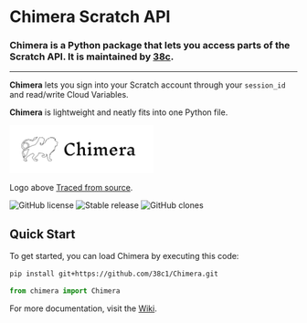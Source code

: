 # Chimera Scratch API
### Chimera is a Python package that lets you access parts of the Scratch API. It is maintained by [38c](https://github.com/38c1).

***

**Chimera** lets you sign into your Scratch account through your `session_id` and read/write Cloud Variables.

**Chimera** is lightweight and neatly fits into one Python file.

<img src="media/Chimera.svg" alt="Description of Image" width="50%" />

Logo above [Traced from source](https://images.squarespace-cdn.com/content/v1/52234a60e4b02733badcd0b9/1407307589018-70U10PQIBQK5JFY8QS9O/The+Chimera.jpg?format=2500w).

![GitHub license](https://badgen.net/github/license/38c1/Chimera/)
![Stable release](https://badgen.net/github/release/38c1/Chimera/stable/)
![GitHub clones](https://img.shields.io/badge/Clones-27-blue)

## Quick Start

To get started, you can load Chimera by executing this code:
```console
pip install git+https://github.com/38c1/Chimera.git
```
```python
from chimera import Chimera
```

For more documentation, visit the [Wiki](https://github.com/38c1/Chimera/wiki/).
